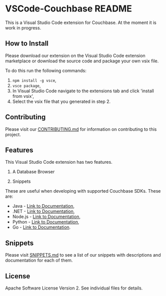 # VSCode-Couchbase README

This is a Visual Studio Code extension for Couchbase.  At the moment it is work in progress.

## How to Install

Please download our extension on the Visual Studio Code extension marketplace or download the source code and package your own vsix file. 

To do this run the following commands:
1. `npm install -g vsce`,
2. `vsce package`,
3. In Visual Studio Code navigate to the extensions tab and click 'install from vsix',
4. Select the vsix file that you generated in step 2. 

## Contributing

Please visit our [CONTRIBUTING.md](CONTRIBUTING.md) for information on contributing to this project.

## Features

This Visual Studio Code extension has two features.

1. A Database Browser

2. Snippets 

These are useful when developing with supported Couchbase SDKs. These are: 
 * Java - [Link to Documentation](https://docs.couchbase.com/java-sdk/current/hello-world/overview.html), 
 * .NET - [Link to Documentation](https://docs.couchbase.com/dotnet-sdk/current/hello-world/overview.html), 
 * Node.js - [Link to Documentation](https://docs.couchbase.com/nodejs-sdk/current/hello-world/overview.html), 
 * Python - [Link to Documentation](https://docs.couchbase.com/python-sdk/current/hello-world/overview.html),
 * Go - [Link to Documentation](https://docs.couchbase.com/go-sdk/current/hello-world/overview.html).

## Snippets

Please visit [SNIPPETS.md](SNIPPETS.md) to see a list of our snippets with descriptions and documentation for each of them.

## License
Apache Software License Version 2.  See individual files for details.